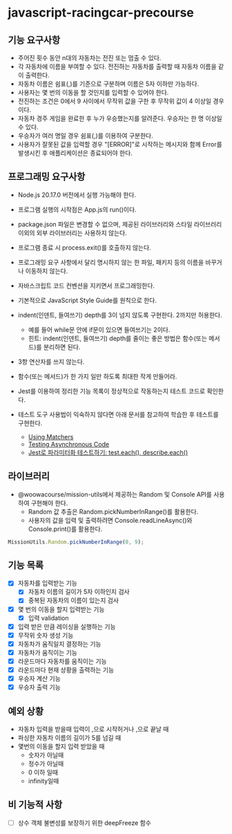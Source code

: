 # javascript-racingcar-precourse

## 기능 요구사항

- 주어진 횟수 동안 n대의 자동차는 전진 또는 멈출 수 있다.
- 각 자동차에 이름을 부여할 수 있다. 전진하는 자동차를 출력할 때 자동차 이름을 같이 출력한다.
- 자동차 이름은 쉼표(,)를 기준으로 구분하며 이름은 5자 이하만 가능하다.
- 사용자는 몇 번의 이동을 할 것인지를 입력할 수 있어야 한다.
- 전진하는 조건은 0에서 9 사이에서 무작위 값을 구한 후 무작위 값이 4 이상일 경우이다.
- 자동차 경주 게임을 완료한 후 누가 우승했는지를 알려준다. 우승자는 한 명 이상일 수 있다.
- 우승자가 여러 명일 경우 쉼표(,)를 이용하여 구분한다.
- 사용자가 잘못된 값을 입력할 경우 "[ERROR]"로 시작하는 메시지와 함께 Error를 발생시킨 후 애플리케이션은 종료되어야 한다.

## 프로그래밍 요구사항

- Node.js 20.17.0 버전에서 실행 가능해야 한다.
- 프로그램 실행의 시작점은 App.js의 run()이다.
- package.json 파일은 변경할 수 없으며, 제공된 라이브러리와 스타일 라이브러리 이외의 외부 라이브러리는 사용하지 않는다.
- 프로그램 종료 시 process.exit()를 호출하지 않는다.
- 프로그래밍 요구 사항에서 달리 명시하지 않는 한 파일, 패키지 등의 이름을 바꾸거나 이동하지 않는다.
- 자바스크립트 코드 컨벤션을 지키면서 프로그래밍한다.
- 기본적으로 JavaScript Style Guide를 원칙으로 한다.

- indent(인덴트, 들여쓰기) depth를 3이 넘지 않도록 구현한다. 2까지만 허용한다.
  - 예를 들어 while문 안에 if문이 있으면 들여쓰기는 2이다.
  - 힌트: indent(인덴트, 들여쓰기) depth를 줄이는 좋은 방법은 함수(또는 메서드)를 분리하면 된다.
- 3항 연산자를 쓰지 않는다.
- 함수(또는 메서드)가 한 가지 일만 하도록 최대한 작게 만들어라.
- Jest를 이용하여 정리한 기능 목록이 정상적으로 작동하는지 테스트 코드로 확인한다.
- 테스트 도구 사용법이 익숙하지 않다면 아래 문서를 참고하여 학습한 후 테스트를 구현한다.
  - [Using Matchers](https://jestjs.io/docs/using-matchers)
  - [Testing Asynchronous Code](https://jestjs.io/docs/asynchronous)
  - [Jest로 파라미터화 테스트하기: test.each(), describe.each()](https://www.daleseo.com/jest-each)

## 라이브러리

- @woowacourse/mission-utils에서 제공하는 Random 및 Console API를 사용하여 구현해야 한다.
  - Random 값 추출은 Random.pickNumberInRange()를 활용한다.
  - 사용자의 값을 입력 및 출력하려면 Console.readLineAsync()와 Console.print()를 활용한다.

```ts
MissionUtils.Random.pickNumberInRange(0, 9);
```

## 기능 목록

- [x] 자동차를 입력받는 기능
  - [x] 자동차 이름의 길이가 5자 이하인지 검사
  - [x] 중복된 자동차의 이름이 있는지 검사
- [x] 몇 번의 이동을 할지 입력받는 기능
  - [x] 입력 validation
- [x] 입력 받은 만큼 레이싱을 실행하는 기능
- [x] 무작위 숫자 생성 기능
- [x] 자동차가 움직일지 결정하는 기능
- [x] 자동차가 움직이는 기능
- [x] 라운드마다 자동차를 움직이는 기능
- [x] 라운드마다 현재 상황을 출력하는 기능
- [x] 우승자 계산 기능
- [x] 우승자 출력 기능

## 예외 상황

- 자동차 입력을 받을때 입력이 ,으로 시작허거나 ,으로 끝날 때
- 파싱한 자동차 이름의 길이가 5를 넘길 때
- 몇번의 이동을 할지 입력 받았을 때
  - 숫자가 아닐때
  - 정수가 아닐때
  - 0 이하 일때
  - infinity일때

## 비 기능적 사항

- [ ] 상수 객체 불변성를 보장하기 위한 deepFreeze 함수
